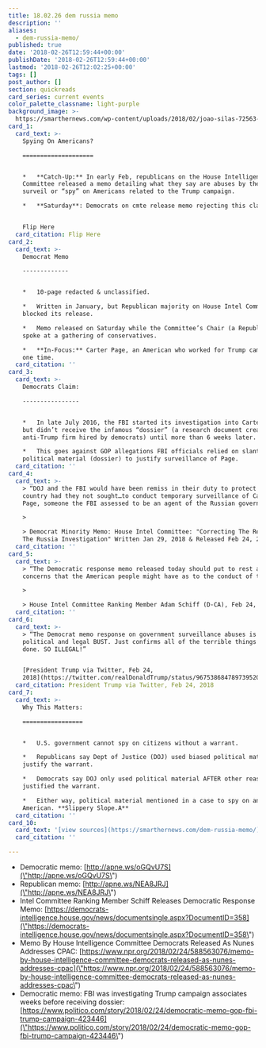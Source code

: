 ```yaml
---
title: 18.02.26 dem russia memo
description: ''
aliases:
  - dem-russia-memo/
published: true
date: '2018-02-26T12:59:44+00:00'
publishDate: '2018-02-26T12:59:44+00:00'
lastmod: '2018-02-26T12:02:25+00:00'
tags: []
post_author: []
section: quickreads
card_series: current events
color_palette_classname: light-purple
background_image: >-
  https://smarthernews.com/wp-content/uploads/2018/02/joao-silas-72563-unsplash-360x360.jpg
card_1:
  card_text: >-
    Spying On Americans?

    ====================


    *   **Catch-Up:** In early Feb, republicans on the House Intelligence
    Committee released a memo detailing what they say are abuses by the FBI to
    surveil or “spy” on Americans related to the Trump campaign.

    *   **Saturday**: Democrats on cmte release memo rejecting this claim.


    Flip Here
  card_citation: Flip Here
card_2:
  card_text: >-
    Democrat Memo

    -------------


    *   10-page redacted & unclassified.

    *   Written in January, but Republican majority on House Intel Committee
    blocked its release.

    *   Memo released on Saturday while the Committee’s Chair (a Republican)
    spoke at a gathering of conservatives.

    *   **In-Focus:** Carter Page, an American who worked for Trump campaign at
    one time.
  card_citation: ''
card_3:
  card_text: >-
    Democrats Claim:

    ----------------


    *   In late July 2016, the FBI started its investigation into Carter Page,
    but didn’t receive the infamous “dossier” (a research document created by an
    anti-Trump firm hired by democrats) until more than 6 weeks later.

    *   This goes against GOP allegations FBI officials relied on slanted
    political material (dossier) to justify surveillance of Page.
  card_citation: ''
card_4:
  card_text: >-
    > “DOJ and the FBI would have been remiss in their duty to protect the
    country had they not sought…to conduct temporary surveillance of Carter
    Page, someone the FBI assessed to be an agent of the Russian government.”

    > 

    > Democrat Minority Memo: House Intel Committee: "Correcting The Record -
    The Russia Investigation" Written Jan 29, 2018 & Released Feb 24, 2018
  card_citation: ''
card_5:
  card_text: >-
    > “The Democratic response memo released today should put to rest any
    concerns that the American people might have as to the conduct of the FBI…”

    > 

    > House Intel Committee Ranking Member Adam Schiff (D-CA), Feb 24, 2018
  card_citation: ''
card_6:
  card_text: >-
    > “The Democrat memo response on government surveillance abuses is a total
    political and legal BUST. Just confirms all of the terrible things that were
    done. SO ILLEGAL!”


    [President Trump via Twitter, Feb 24,
    2018](https://twitter.com/realDonaldTrump/status/967538684789739520)
  card_citation: President Trump via Twitter, Feb 24, 2018
card_7:
  card_text: >-
    Why This Matters:

    =================


    *   U.S. government cannot spy on citizens without a warrant.

    *   Republicans say Dept of Justice (DOJ) used biased political material to
    justify the warrant.

    *   Democrats say DOJ only used political material AFTER other reasons
    justified the warrant.

    *   Either way, political material mentioned in a case to spy on an
    American. **Slippery Slope.A**
  card_citation: ''
card_10:
  card_text: '[view sources](https://smarthernews.com/dem-russia-memo/)'
  card_citation: ''

---
```

*   Democratic memo: [http://apne.ws/oGQvU7S](\"http://apne.ws/oGQvU7S\")
*   Republican memo: [http://apne.ws/NEA8JRJ](\"http://apne.ws/NEA8JRJ\")
*   Intel Committee Ranking Member Schiff Releases Democratic Response Memo: [https://democrats-intelligence.house.gov/news/documentsingle.aspx?DocumentID=358](\"https://democrats-intelligence.house.gov/news/documentsingle.aspx?DocumentID=358\")
*   Memo By House Intelligence Committee Democrats Released As Nunes Addresses CPAC: [https://www.npr.org/2018/02/24/588563076/memo-by-house-intelligence-committee-democrats-released-as-nunes-addresses-cpac](\"https://www.npr.org/2018/02/24/588563076/memo-by-house-intelligence-committee-democrats-released-as-nunes-addresses-cpac\")
*   Democratic memo: FBI was investigating Trump campaign associates weeks before receiving dossier: [https://www.politico.com/story/2018/02/24/democratic-memo-gop-fbi-trump-campaign-423446](\"https://www.politico.com/story/2018/02/24/democratic-memo-gop-fbi-trump-campaign-423446\")